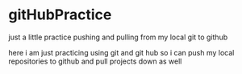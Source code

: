 # gitHubPractice
just a little practice pushing and pulling from my local git to github 

here i am just practicing using git and git hub so i can push my local repositories to github and pull projects down as well

